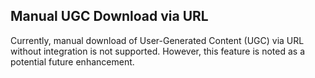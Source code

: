 ## Manual UGC Download via URL

Currently, manual download of User-Generated Content (UGC) via URL without integration is not supported. However, this feature is noted as a potential future enhancement.
